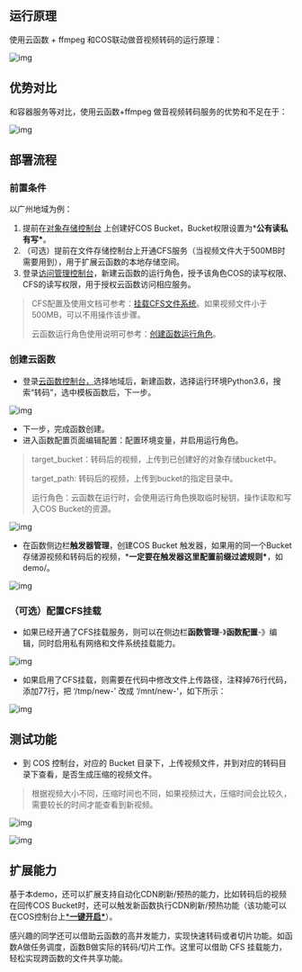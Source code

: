 ## **运行原理**

使用云函数 + ffmpeg 和COS联动做音视频转码的运行原理：

![img](https://ask.qcloudimg.com/developer-images/article/1754846/kbodm07wh2.png?imageView2/2/w/1620)

## **优势对比**

和容器服务等对比，使用云函数+ffmpeg 做音视频转码服务的优势和不足在于：

![img](https://ask.qcloudimg.com/developer-images/article/1754846/gmms44ufnf.png?imageView2/2/w/1620)

## **部署流程**

### **前置条件**

以广州地域为例：

1. 提前在[对象存储控制台](https://console.cloud.tencent.com/cos5/bucket) 上创建好COS Bucket，Bucket权限设置为***公有读私有写\***。
2. （可选）提前在文件存储控制台上开通CFS服务（当视频文件大于500MB时需要用到），用于扩展云函数的本地存储空间。
3. 登录[访问管理控制台](https://console.cloud.tencent.com/cam/role)，新建云函数的运行角色，授予该角色COS的读写权限、CFS的读写权限，用于授权云函数访问相应服务。

> CFS配置及使用文档可参考：[挂载CFS文件系统](https://cloud.tencent.com/document/product/583/46199?from=10680)。如果视频文件小于500MB，可以不用操作该步骤。
>
> 云函数运行角色使用说明可参考：[创建函数运行角色](https://cloud.tencent.com/document/product/583/41755?from=10680)。

### 创建云函数

- 登录[云函数控制台，](https://console.cloud.tencent.com/scf/list?rid=1&ns=default)选择地域后，新建函数，选择运行环境Python3.6，搜索“转码”，选中模板函数后，下一步。

![img](https://ask.qcloudimg.com/developer-images/article/1754846/pnukmq1k6v.png?imageView2/2/w/1620)

- 下一步，完成函数创建。
- 进入函数配置页面编辑配置：配置环境变量，并启用运行角色。

> target_bucket：转码后的视频，上传到已创建好的对象存储bucket中。
>
> target_path: 转码后的视频，上传到bucket的指定目录中。
>
> 运行角色：云函数在运行时，会使用运行角色换取临时秘钥，操作读取和写入COS Bucket的资源。

![img](https://ask.qcloudimg.com/developer-images/article/1754846/isri2xgt7k.png?imageView2/2/w/1620)
- 在函数侧边栏**触发器管理**，创建COS Bucket 触发器，如果用的同一个Bucket存储源视频和转码后的视频，***一定要在触发器这里配置前缀过滤规则\***，如demo/。

![img](https://ask.qcloudimg.com/developer-images/article/1754846/b83w4mbxki.png?imageView2/2/w/1620)

### （可选）配置CFS挂载

- 如果已经开通了CFS挂载服务，则可以在侧边栏**函数管理**-》**函数配置**-》编辑，同时启用私有网络和文件系统挂载能力。

![img](https://ask.qcloudimg.com/developer-images/article/1754846/4k5zwlu3rt.png?imageView2/2/w/1620)

- 如果启用了CFS挂载，则需要在代码中修改文件上传路径，注释掉76行代码，添加77行，把 ‘/tmp/new-' 改成 ‘/mnt/new-'，如下所示：

![img](https://ask.qcloudimg.com/developer-images/article/1754846/7d4u0pu33a.png?imageView2/2/w/1620)

## 测试功能

- 到 COS 控制台，对应的 Bucket 目录下，上传视频文件，并到对应的转码目录下查看，是否生成压缩的视频文件。

> 根据视频大小不同，压缩时间也不同，如果视频过大，压缩时间会比较久，需要较长的时间才能查看到新视频。

![img](https://ask.qcloudimg.com/developer-images/article/1754846/uyjsxnni22.png?imageView2/2/w/1620)

![img](https://ask.qcloudimg.com/developer-images/article/1754846/0cietqbklf.png?imageView2/2/w/1620)



## 扩展能力

基于本demo，还可以扩展支持自动化CDN刷新/预热的能力，比如转码后的视频在回传COS Bucket时，还可以触发新函数执行CDN刷新/预热功能（该功能可以在COS控制台上[***一键开启\***](https://cloud.tencent.com/document/product/436/45597?from=10680)）。

感兴趣的同学还可以借助云函数的高并发能力，实现快速转码或者切片功能。如函数A做任务调度，函数B做实际的转码/切片工作。这里可以借助 CFS 挂载能力，轻松实现跨函数的文件共享功能。
